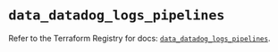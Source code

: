 # `data_datadog_logs_pipelines`

Refer to the Terraform Registry for docs: [`data_datadog_logs_pipelines`](https://registry.terraform.io/providers/datadog/datadog/3.71.0/docs/data-sources/logs_pipelines).
